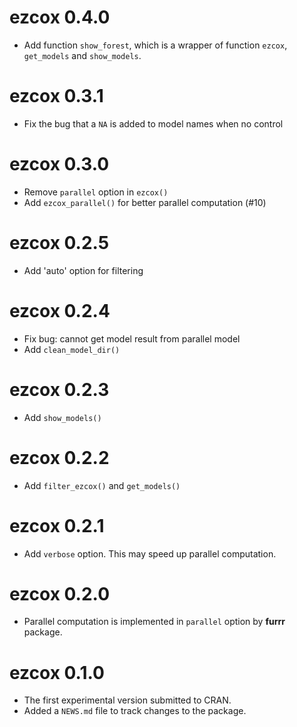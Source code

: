 # ezcox 0.4.0

* Add function `show_forest`, which is a wrapper of
function `ezcox`, `get_models` and `show_models`.

# ezcox 0.3.1

* Fix the bug that a `NA` is added to model names when no control

# ezcox 0.3.0

* Remove `parallel` option in `ezcox()`
* Add `ezcox_parallel()` for better parallel computation (#10)

# ezcox 0.2.5

* Add 'auto' option for filtering

# ezcox 0.2.4

* Fix bug: cannot get model result from parallel model
* Add `clean_model_dir()`

# ezcox 0.2.3

* Add `show_models()`

# ezcox 0.2.2

* Add `filter_ezcox()` and `get_models()`

# ezcox 0.2.1

* Add `verbose` option. This may speed up parallel computation.

# ezcox 0.2.0

* Parallel computation is implemented in `parallel` option by **furrr** package.

# ezcox 0.1.0

* The first experimental version submitted to CRAN.
* Added a `NEWS.md` file to track changes to the package.
